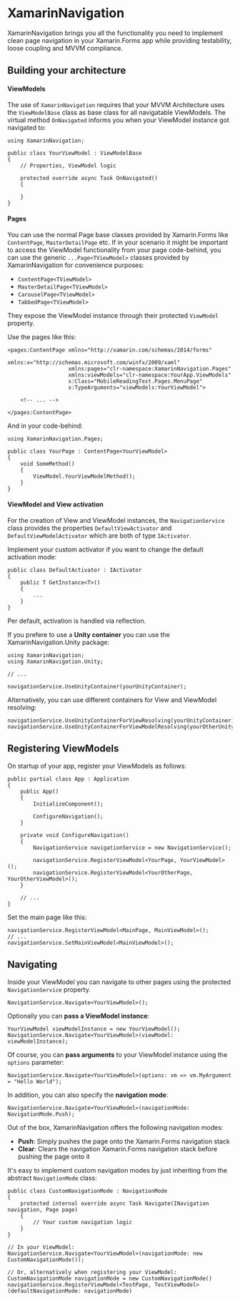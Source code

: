 # XamarinNavigation

XamarinNavigation brings you all the functionality you need to implement clean page navigation in your Xamarin.Forms app while providing testability, loose coupling and MVVM compliance.

## Building your architecture

#### ViewModels

The use of `XamarinNavigation` requires that your MVVM Architecture uses the `ViewModelBase` class as base class for all navigatable ViewModels. The virtual method `OnNavigated` informs you when your ViewModel instance got navigated to:

```
using XamarinNavigation;

public class YourViewModel : ViewModelBase
{
    // Properties, ViewModel logic
	
	protected override async Task OnNavigated()
    {
	   
	}
}
```

#### Pages

You can use the normal Page base classes provided by Xamarin.Forms like `ContentPage`, `MasterDetailPage` etc.
If in your scenario it might be important to access the ViewModel functionality from your page code-behind, you can use the generic `...Page<TViewModel>` classes provided by XamarinNavigation for convenience purposes:
 * `ContentPage<TViewModel>`
 * `MasterDetailPage<TViewModel>`
 * `CarouselPage<TViewModel>`
 * `TabbedPage<TViewModel>`
 
They expose the ViewModel instance through their protected `ViewModel` property.

Use the pages like this:

```
<pages:ContentPage xmlns="http://xamarin.com/schemas/2014/forms"
                   xmlns:x="http://schemas.microsoft.com/winfx/2009/xaml"
                   xmlns:pages="clr-namespace:XamarinNavigation.Pages"
                   xmlns:viewModels="clr-namespace:YourApp.ViewModels"
                   x:Class="MobileReadingTest.Pages.MenuPage"
                   x:TypeArguments="viewModels:YourViewModel">
                   
    <!-- ... -->
    
</pages:ContentPage>
```

And in your code-behind:

```
using XamarinNavigation.Pages;

public class YourPage : ContentPage<YourViewModel>
{
    void SomeMethod()
    {
        ViewModel.YourViewModelMethod();
    }
}
```

#### ViewModel and View activation

For the creation of View and ViewModel instances, the `NavigationService` class provides the properties `DefaultViewActivator` and `DefaultViewModelActivator` which are both of type `IActivator`.

Implement your custom activator if you want to change the default activation mode:

```
public class DefaultActivator : IActivator
{
    public T GetInstance<T>()
    {
        ...
    }
}
```

Per default, activation is handled via reflection.

If you prefere to use a **Unity container** you can use the XamarinNavigation.Unity package:

```
using XamarinNavigation;
using XamarinNavigation.Unity;

// ...

navigationService.UseUnityContainer(yourUnityContainer);

```

Alternatively, you can use different containers for View and ViewModel resolving:

```
navigationService.UseUnityContainerForViewResolving(yourUnityContainer);
navigationService.UseUnityContainerForViewModelResolving(yourOtherUnityContainer);
```


## Registering ViewModels

On startup of your app, register your ViewModels as follows:

```
public partial class App : Application
{
    public App()
    {
        InitializeComponent();
        
        ConfigureNavigation();
    }
    
    private void ConfigureNavigation()
    {
        NavigationService navigationService = new NavigationService();
        
        navigationService.RegisterViewModel<YourPage, YourViewModel>();
        navigationService.RegisterViewModel<YourOtherPage, YourOtherViewModel>();
    }
    
    // ...
}
```

Set the main page like this:

```
navigationService.RegisterViewModel<MainPage, MainViewModel>();
// ...
navigationService.SetMainViewModel<MainViewModel>();
```

## Navigating

Inside your ViewModel you can navigate to other pages using the protected `NavigationService` property.

```
NavigationService.Navigate<YourViewModel>();
```

Optionally you can **pass a ViewModel instance**:

```
YourViewModel viewModelInstance = new YourViewModel();
NavigationService.Navigate<YourViewModel>(viewModel: viewModelInstance);
```

Of course, you can **pass arguments** to your ViewModel instance using the `options` parameter:

```
NavigationService.Navigate<YourViewModel>(options: vm => vm.MyArgument = "Hello World");
```

In addition, you can also specify the **navigation mode**:

```
NavigationService.Navigate<YourViewModel>(navigationMode: NavigationMode.Push);
```

Out of the box, XamarinNavigation offers the following navigation modes:
 * **Push**: Simply pushes the page onto the Xamarin.Forms navigation stack
 * **Clear**: Clears the navigation Xamarin.Forms navigation stack before pushing the page onto it

It's easy to implement custom navigation modes by just inheriting from the abstract `NavigationMode` class:

```
public class CustomNavigationMode : NavigationMode
{
    protected internal override async Task Navigate(INavigation navigation, Page page)
    {
        // Your custom navigation logic
    }
}

// In your ViewModel:
NavigationService.Navigate<YourViewModel>(navigationMode: new CustomNavigationMode());

// Or, alternatively when registering your ViewModel:
CustomNavigationMode navigationMode = new CustomNavigationMode()
navigationService.RegisterViewModel<TestPage, TestViewModel>(defaultNavigationMode: navigationMode)

```